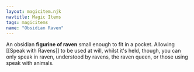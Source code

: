 ```yaml
---
layout: magicitem.njk
navtitle: Magic Items
tags: magicitems
name: "Obsidian Raven"
---
```

An obsidian **figurine of raven** small enough to fit in a pocket. Allowing [[Speak with Ravens]] to be used at will, whilst it's held, though, you can only speak in raven, understood by ravens, the raven queen, or those using speak with animals.